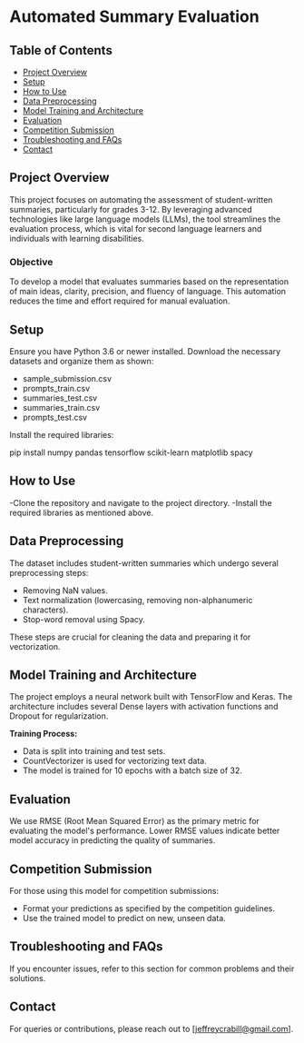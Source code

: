 # Automated Summary Evaluation

## Table of Contents
- [Project Overview](#project-overview)
- [Setup](#setup)
- [How to Use](#how-to-use)
- [Data Preprocessing](#data-preprocessing)
- [Model Training and Architecture](#model-training-and-architecture)
- [Evaluation](#evaluation)
- [Competition Submission](#competition-submission)
- [Troubleshooting and FAQs](#troubleshooting-and-faqs)
- [Contact](#contact)

## Project Overview
This project focuses on automating the assessment of student-written summaries, particularly for grades 3-12. By leveraging advanced technologies like large language models (LLMs), the tool streamlines the evaluation process, which is vital for second language learners and individuals with learning disabilities.

### Objective
To develop a model that evaluates summaries based on the representation of main ideas, clarity, precision, and fluency of language. This automation reduces the time and effort required for manual evaluation.

## Setup
Ensure you have Python 3.6 or newer installed. Download the necessary datasets and organize them as shown:
- sample_submission.csv
- prompts_train.csv
- summaries_test.csv
- summaries_train.csv
- prompts_test.csv

Install the required libraries:

pip install numpy pandas tensorflow scikit-learn matplotlib spacy

## How to Use
-Clone the repository and navigate to the project directory.
-Install the required libraries as mentioned above.


## Data Preprocessing
The dataset includes student-written summaries which undergo several preprocessing steps:
- Removing NaN values.
- Text normalization (lowercasing, removing non-alphanumeric characters).
- Stop-word removal using Spacy.

These steps are crucial for cleaning the data and preparing it for vectorization.

## Model Training and Architecture
The project employs a neural network built with TensorFlow and Keras. The architecture includes several Dense layers with activation functions and Dropout for regularization.

**Training Process:**
- Data is split into training and test sets.
- CountVectorizer is used for vectorizing text data.
- The model is trained for 10 epochs with a batch size of 32.

## Evaluation
We use RMSE (Root Mean Squared Error) as the primary metric for evaluating the model's performance. Lower RMSE values indicate better model accuracy in predicting the quality of summaries.

## Competition Submission
For those using this model for competition submissions:
- Format your predictions as specified by the competition guidelines.
- Use the trained model to predict on new, unseen data.

## Troubleshooting and FAQs
If you encounter issues, refer to this section for common problems and their solutions.

## Contact
For queries or contributions, please reach out to [jeffreycrabill@gmail.com].
